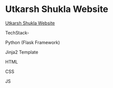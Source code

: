 # Utkarsh Shukla Website
[Utkarsh Shukla Website](https://www.utkarshshukla.com/)

TechStack-

Python (Flask Framework)

Jinja2 Template

HTML

CSS

JS
